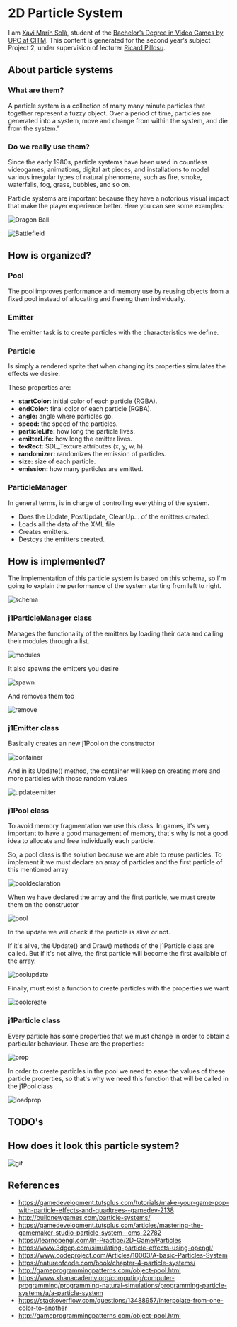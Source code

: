 # 2D Particle System

I am [Xavi Marín Solà](https://www.linkedin.com/in/xavi-mar%C3%ADn-sol%C3%A0-82aaaa153/), student of the
[Bachelor’s Degree in Video Games by UPC at CITM](https://www.citm.upc.edu/ing/estudis/graus-videojocs/). 
This content is generated for the second year’s subject Project 2, under supervision of lecturer
[Ricard Pillosu](https://es.linkedin.com/in/ricardpillosu).

## About particle systems
### What are them?
A particle system is a collection of many many minute particles that together represent a fuzzy object. Over a period of time, particles are generated into a system, move and change from within the system, and die from the system.”

### Do we really use them?
Since the early 1980s, particle systems have been used in countless videogames, animations, digital art pieces, and installations to model various irregular types of natural phenomena, such as fire, smoke, waterfalls, fog, grass, bubbles, and so on.

Particle systems are important because they have a notorious visual impact that make the player experience better.
Here you can see some examples:

![Dragon Ball](https://raw.githubusercontent.com/xavimarin35/Particle-System/gh-pages/Info/ExcitableCloudyIslandwhistler-size_restricted.gif)

![Battlefield](https://raw.githubusercontent.com/xavimarin35/Particle-System/gh-pages/Info/giphy%20(1).gif)


## How is organized?
### Pool
The pool improves performance and memory use by reusing objects from a fixed pool instead of allocating and freeing them individually.

### Emitter
The emitter task is to create particles with the characteristics we define.

### Particle
Is simply a rendered sprite that when changing its properties simulates the effects we desire. 

These properties are:
- **startColor:** initial color of each particle (RGBA).
- **endColor:** final color of each particle (RGBA).
- **angle:** angle where particles go.
- **speed:** the speed of the particles.
- **particleLife:** how long the particle lives.
- **emitterLife:** how long the emitter lives.
- **texRect:** SDL_Texture attributes (x, y, w, h).
- **randomizer:** randomizes the emission of particles.
- **size:** size of each particle.
- **emission:** how many particles are emitted.

### ParticleManager
In general terms, is in charge of controlling everything of the system. 
- Does the Update, PostUpdate, CleanUp... of the emitters created.
- Loads all the data of the XML file
- Creates emitters.
- Destoys the emitters created.

## How is implemented?
The implementation of this particle system is based on this schema, so I'm going to explain the performance of the system starting from left to right.

![schema](https://raw.githubusercontent.com/xavimarin35/Particle-System/gh-pages/Info/schema.png)

### j1ParticleManager class
Manages the functionality of the emitters by loading their data and calling their modules through a list.

![modules](https://raw.githubusercontent.com/xavimarin35/Particle-System/gh-pages/Info/emitterlist.PNG)

It also spawns the emitters you desire

![spawn](https://raw.githubusercontent.com/xavimarin35/Particle-System/gh-pages/Info/spawnemitter.PNG)

And removes them too

![remove](https://raw.githubusercontent.com/xavimarin35/Particle-System/gh-pages/Info/removeemitters.PNG)

### j1Emitter class
Basically creates an new j1Pool on the constructor

![container](https://raw.githubusercontent.com/xavimarin35/Particle-System/gh-pages/Info/emittercontainer.PNG)

And in its Update() method, the container will keep on creating more and more particles with those random values

![updateemitter](https://raw.githubusercontent.com/xavimarin35/Particle-System/gh-pages/Info/emitterupdate.PNG)

### j1Pool class
To avoid memory fragmentation we use this class. In games, it's very important to have a good management of memory, that's why is not a good idea to allocate and free individually each particle. 

So, a pool class is the solution because we are able to reuse particles. To implement it we must declare an array of particles and the first particle of this mentioned array

![pooldeclaration](https://raw.githubusercontent.com/xavimarin35/Particle-System/gh-pages/Info/pooldeclaration.PNG)

When we have declared the array and the first particle, we must create them on the constructor

![pool](https://raw.githubusercontent.com/xavimarin35/Particle-System/gh-pages/Info/poolstart.PNG)

In the update we will check if the particle is alive or not. 

If it's alive, the Update() and Draw() methods of the j1Particle class are called. But if it's not alive, the first particle will become the first available of the array.

![poolupdate](https://raw.githubusercontent.com/xavimarin35/Particle-System/gh-pages/Info/poolupdate.PNG)

Finally, must exist a function to create particles with the properties we want

![poolcreate](https://raw.githubusercontent.com/xavimarin35/Particle-System/gh-pages/Info/poolcreate.PNG)


### j1Particle class
Every particle has some properties that we must change in order to obtain a particular behaviour. These are the properties:

![prop](https://raw.githubusercontent.com/xavimarin35/Particle-System/gh-pages/Info/particlestruct.PNG)

In order to create particles in the pool we need to ease the values of these particle properties, so that's why we need this function that will be called in the j1Pool class

![loadprop](https://raw.githubusercontent.com/xavimarin35/Particle-System/gh-pages/Info/propparticle.PNG)

## TODO's


## How does it look this particle system?

![gif](https://raw.githubusercontent.com/xavimarin35/Particle-System/gh-pages/Info/psXavi.gif)

## References
- https://gamedevelopment.tutsplus.com/tutorials/make-your-game-pop-with-particle-effects-and-quadtrees--gamedev-2138 
- http://buildnewgames.com/particle-systems/ 
- https://gamedevelopment.tutsplus.com/articles/mastering-the-gamemaker-studio-particle-system--cms-22782 
- https://learnopengl.com/In-Practice/2D-Game/Particles 
- https://www.3dgep.com/simulating-particle-effects-using-opengl/ 
- https://www.codeproject.com/Articles/10003/A-basic-Particles-System 
- https://natureofcode.com/book/chapter-4-particle-systems/ 
- http://gameprogrammingpatterns.com/object-pool.html 
- https://www.khanacademy.org/computing/computer-programming/programming-natural-simulations/programming-particle-systems/a/a-particle-system 
- https://stackoverflow.com/questions/13488957/interpolate-from-one-color-to-another
- http://gameprogrammingpatterns.com/object-pool.html

